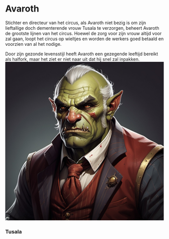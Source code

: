 # Avaroth
Stichter en directeur van het circus, als Avaroth niet bezig is om zijn lieftallige doch dementerende vrouw Tusala te verzorgen, beheert Avaroth de grootste lijnen van het circus. 
Hoewel de zorg voor zijn vrouw altijd voor zal gaan, loopt het circus op wieltjes en worden de werkers goed betaald en voorzien van al het nodige.

Door zijn gezonde levensstijl heeft Avaroth een gezegende leeftijd bereikt als halfork, maar het ziet er niet naar uit dat hij snel zal inpakken.
![](../img/Avaroth.jpg)
### Tusala
